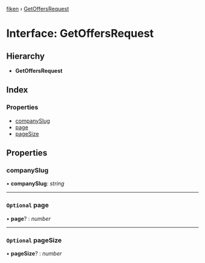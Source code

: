 [fiken](../README.md) › [GetOffersRequest](getoffersrequest.md)

# Interface: GetOffersRequest

## Hierarchy

* **GetOffersRequest**

## Index

### Properties

* [companySlug](getoffersrequest.md#companyslug)
* [page](getoffersrequest.md#optional-page)
* [pageSize](getoffersrequest.md#optional-pagesize)

## Properties

###  companySlug

• **companySlug**: *string*

___

### `Optional` page

• **page**? : *number*

___

### `Optional` pageSize

• **pageSize**? : *number*
